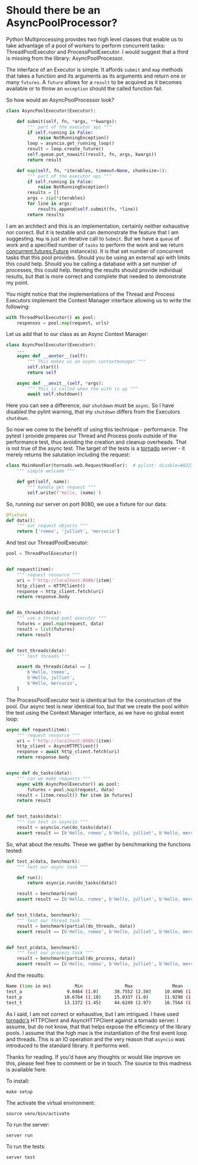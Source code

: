 # Should there be an AsyncPoolProcessor?

Python Multiprocessing provides two high level classes that enable us to take advantage of a pool of workers to perform concurrent tasks: ThreadPoolExecutor and ProcessPoolExecutor. I would suggest that a third is missing from the library: AsyncPoolProcessor.

The interface of an Executor is simple. It affords `submit` and `map` methods that takes a function and its arguments as its arguments and return one or many `futures`. A `future` allows for a `result` to be acquired as it becomes available or to throw an `exception` should the called function fail.

So how would an AsyncPoolProcessor look?

```python
class AsyncPoolExecutor(Executor):

    def submit(self, fn, *args, **kwargs):
        """ part of the executor api """
        if self.running is False:
            raise NotRunningException()
        loop = asyncio.get_running_loop()
        result = loop.create_future()
        self.queue.put_nowait((result, fn, args, kwargs))
        return result

    def map(self, fn, *iterables, timeout=None, chunksize=1):
        """ part of the executor api """
        if self.running is False:
            raise NotRunningException()
        results = []
        args = zip(*iterables)
        for line in args:
            results.append(self.submit(fn, *line))
        return results
```

I am an architect and this is an implementation, certainly neither exhaustive nor correct. But it is testable and can demonstrate the feature that I am suggesting. `Map` is just an iterative call to `Submit`. But we have a `queue` of work and a specified number of `tasks` to perform the work and we return [concurrent.futures.Future](https://docs.python.org/3/library/concurrent.futures.html#future-objects) instance(s). It is that set number of concurrent tasks that this pool provides. Should you be using an external api with limits this could help. Should you be calling a database with a set number of processes, this could help. Iterating the results should provide individual results, but that is more correct and complete that needed to demonstrate my point.

You might notice that the implementations of the Thread and Process Executors implement the Context Manager interface allowing us to write the following:

```python
with ThreadPoolExecutor() as pool:
    responses = pool.map(request, urls)
```

Let us add that to our class as an Async Context Manager:

```python
class AsyncPoolExecutor(Executor):
    ...
    async def __aenter__(self):
        """ This makes us an async contextmanager """
        self.start()
        return self

    async def __aexit__(self, *args):
        """ This is called when the with is up """
        await self.shutdown()
```

Here you can see a difference, our `shutdown` must be `async`. So I have disabled the pylint warning, that my `shutdown` differs from the Executors `shutdown`.

So now we come to the benefit of using this technique - performance. The pytest I provide prepares our Thread and Process pools outside of the performance test, thus avoiding the creation and cleanup overheads. That is not true of the async test. The target of the tests is a [tornado](https://www.tornadoweb.org/en/stable/index.html) server - it merely returns the salutation including the request:

```python
class MainHandler(tornado.web.RequestHandler):  # pylint: disable=W0223
    """ simple welcome """

    def get(self, name):
        """ handle get request """
        self.write(f'Hello, {name}')
```

So, running our server on port 8080, we use a fixture for our data:

```python
@fixture
def data():
    """ our request objects """
    return ['romeo', 'julliet', 'mercucio']
```

And test our ThreadPoolExecutor:

```python
pool = ThreadPoolExecutor()


def request(item):
    """ request resource """
    uri = f'http://localhost:8080/{item}'
    http_client = HTTPClient()
    response = http_client.fetch(uri)
    return response.body


def do_threads(data):
    """ use a thread pool executor """
    futures = pool.map(request, data)
    result = list(futures)
    return result


def test_threads(data):
    """ test threads """

    assert do_threads(data) == [
        b'Hello, romeo',
        b'Hello, julliet',
        b'Hello, mercucio',
    ]
```

The ProcessPoolExecutor test is identical but for the construction of the pool. Our async test is near identical too, but that we create the pool within the test using the Context Manager interface, as we have no global event loop:

```python
async def request(item):
    """ request resource """
    uri = f'http://localhost:8080/{item}'
    http_client = AsyncHTTPClient()
    response = await http_client.fetch(uri)
    return response.body


async def do_tasks(data):
    """ can we make requests """
    async with AsyncPoolExecutor() as pool:
        futures = pool.map(request, data)
    result = [item.result() for item in futures]
    return result


def test_tasks(data):
    """ run test in asyncio """
    result = asyncio.run(do_tasks(data))
    assert result == [b'Hello, romeo', b'Hello, julliet', b'Hello, mercucio']
```

So, what about the results. These we gather by benchmarking the functions tested:

```python
def test_a(data, benchmark):
    """ test our async task """

    def run():
        return asyncio.run(do_tasks(data))

    result = benchmark(run)
    assert result == [b'Hello, romeo', b'Hello, julliet', b'Hello, mercucio']


def test_t(data, benchmark):
    """ test our thread task """
    result = benchmark(partial(do_threads, data))
    assert result == [b'Hello, romeo', b'Hello, julliet', b'Hello, mercucio']


def test_p(data, benchmark):
    """ test our process task """
    result = benchmark(partial(do_process, data))
    assert result == [b'Hello, romeo', b'Hello, julliet', b'Hello, mercucio']
```

And the results:

```bash
Name (time in ms)         Min                Max               Mean            StdDev
test_a                 9.0464 (1.0)      38.7552 (2.58)     10.4006 (1.0)      3.0807 (3.64)
test_p                10.6764 (1.18)     15.0337 (1.0)      11.9298 (1.15)     0.8462 (1.0)
test_t                13.1372 (1.45)     44.6249 (2.97)     16.7564 (1.61)     5.2769 (6.24)
```

As I said, I am not correct or exhaustive, but I am intrigued. I have used [tornado's](https://www.tornadoweb.org/en/stable/httpclient.html) HTTPClient and AsyncHTTPClient against a tornado server. I assume, but do not know, that that helps expose the efficiency of the library pools. I assume that the high max is the instantiation of the first event loop and threads. This is an IO operation and the very reason that `asyncio` was introduced to the standard library. It performs well.

Thanks for reading. If you'd have any thoughts or would like improve on this, please feel free to comment or be in touch. The source to this madness is available here.

To install:

```
make setup
```

The activate the virtual environment:
```
source venv/bin/activate
```

To run the server:
```
server run
```

To run the tests:
```
server test
```
